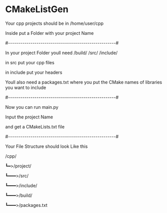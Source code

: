# CMakeListGen
Your cpp projects should be in /home/user/cpp

Inside put a Folder with your project Name

#-----------------------------------------------------#

In your project Folder youll need
/build/ /src/ /include/

in src put your cpp files

in include put your headers

Youll also need a packages.txt where you put the CMake names of libraries you want to include

#-----------------------------------------------------#

Now you can run main.py 

Input the project Name

and get a CMakeLists.txt file

#-----------------------------------------------------#

Your File Structure should look Like this

/cpp/

┗━>/project/

┗━━━>/src/
 
┗━━━>/include/
  
┗━━━>/build/
  
┗━━━>/packages.txt
  

